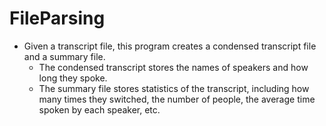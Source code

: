 # FileParsing
- Given a transcript file, this program creates a condensed transcript file and a summary file. 
  - The condensed transcript stores the names of speakers and how long they spoke.
  - The summary file stores statistics of the transcript, including how many times they switched, the number of people, the average time spoken by each speaker, etc.